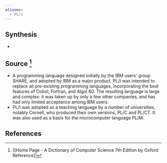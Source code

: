```yaml
---
aliases:
  - PL/I
---
```

## Synthesis
- 
## Source [^1]
- A programming language designed initially by the IBM users' group SHARE, and adopted by IBM as a major product. PL/I was intended to replace all pre-existing programming languages, incorporating the best features of Cobol, Fortran, and Algol 60. The resulting language is large and complex: it was taken up by only a few other companies, and has had only limited acceptance among IBM users.
- PL/I was adopted as a teaching language by a number of universities, notably Cornell, who produced their own versions, PL/C and PL/CT. It was also used as a basis for the microcomputer language PL/M.
## References

[^1]: [[Home Page - A Dictionary of Computer Science 7th Edition by Oxford Reference]]